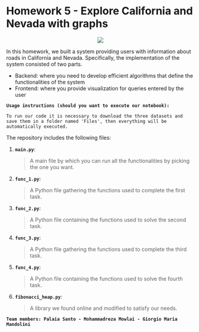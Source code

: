 # Homework 5 - Explore California and Nevada with graphs

<p align="center">
<img src="https://siviaggia.files.wordpress.com/2018/12/California-nevada.jpg?w=679&strip=all&quality=90&zoom=2">
</p>

In this homework, we built a system providing users with information about roads in California and Nevada.
Specifically, the implementation of the system consisted of two parts.

* Backend: where you need to develop efficient algorithms that define the functionalities of the system
* Frontend: where you provide visualization for queries entered by the user

__`Usage instructions (should you want to execute our notebook):`__

	To run our code it is necessary to download the three datasets and save them in a folder named 'Files', then everything will be automatically executed.
 
The repository includes the following files:
1. __`main.py`__: 
     > A main file by which you can run all the functionalities by picking the one you want.
      
2. __`func_1.py`__:
      > A Python file gathering the functions used to complete the first task. 
      
3. __`func_2.py`__:
      > A Python file containing the functions used to solve the second task.
      
3. __`func_3.py`__:
      > A Python file gathering the functions used to complete the third task. 
      
4. __`func_4.py`__:
      > A Python file containing the functions used to solve the fourth task.
      
5. __`fibonacci_heap.py`__:
      > A library we found online and modified to satisfy our needs.

__`Team members: Palaia Santo - Mohammadreza Mowlai - Giorgio Maria Mandolini `__


